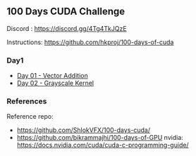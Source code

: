 ## 100 Days CUDA Challenge

Discord : https://discord.gg/4Tg4TkJQzE

Instructions: https://github.com/hkproj/100-days-of-cuda

### Day1
- [Day 01 - Vector Addition](./day01)
- [Day 02 - Grayscale Kernel](./day02)

### References
Reference repo: 
- https://github.com/ShlokVFX/100-days-cuda/
- https://github.com/bikrammajhi/100-days-of-GPU
nvidia: https://docs.nvidia.com/cuda/cuda-c-programming-guide/
